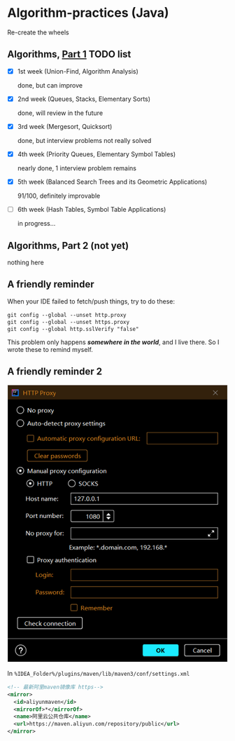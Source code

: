 # Algorithm-practices (Java)

Re-create the wheels

## Algorithms, [Part 1](https://www.coursera.org/learn/algorithms-part1/home/info) TODO list

- [x] 1st week (Union-Find, Algorithm Analysis)

  done, but can improve

- [x] 2nd week (Queues, Stacks, Elementary Sorts)

  done, will review in the future

- [x] 3rd week (Mergesort, Quicksort)

  done, but interview problems not really solved

- [x] 4th week (Priority Queues, Elementary Symbol Tables)

  nearly done, 1 interview problem remains

- [x] 5th week (Balanced Search Trees and its Geometric Applications)

  91/100, definitely improvable

- [ ] 6th week (Hash Tables, Symbol Table Applications)

  in progress...

## Algorithms, Part 2 (not yet)

nothing here

## A friendly reminder

When your IDE failed to fetch/push things, try to do these:

```
git config --global --unset http.proxy
git config --global --unset https.proxy
git config --global http.sslVerify "false"
```

This problem only happens ***somewhere in the world***, and I live there. So I wrote these to remind myself.

## A friendly reminder 2

![protip1](picture/protip1.png)

In `%IDEA_Folder%/plugins/maven/lib/maven3/conf/settings.xml`

```xml
<!-- 最新阿里maven镜像库 https-->
<mirror>
  <id>aliyunmaven</id>
  <mirrorOf>*</mirrorOf>
  <name>阿里云公共仓库</name>
  <url>https://maven.aliyun.com/repository/public</url>
</mirror>
```
